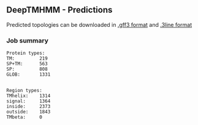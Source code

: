 ## DeepTMHMM - Predictions
Predicted topologies can be downloaded in [.gff3 format](TMRs.gff3) and [.3line format](predicted_topologies.3line)
### Job summary
```
Protein types:
TM:			219
SP+TM:		563
SP:			808
GLOB:		1331


Region types:
TMhelix:	1314
signal:		1364
inside:		2373
outside:	1843
TMbeta:		0
```
